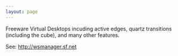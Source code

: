 ```yaml
---
layout: page
---
```


Freeware Virtual Desktops incuding active edges, quartz transitions (including the cube), and many other features.

See:
http://wsmanager.sf.net
